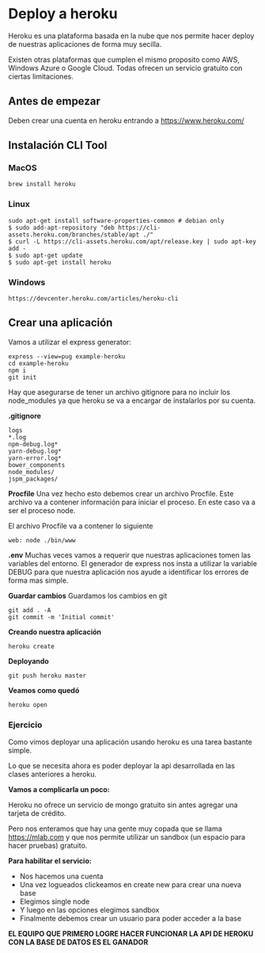 # Deploy a heroku
Heroku es una plataforma basada en la nube que nos permite hacer deploy de nuestras aplicaciones de forma muy secilla.

Existen otras plataformas que cumplen el mismo proposito como AWS, Windows Azure o Google Cloud. Todas ofrecen un servicio gratuito con ciertas limitaciones.

## Antes de empezar
Deben crear una cuenta en heroku entrando a https://www.heroku.com/

## Instalación CLI Tool

### MacOS
```
brew install heroku
```

### Linux
```
sudo apt-get install software-properties-common # debian only
$ sudo add-apt-repository "deb https://cli-assets.heroku.com/branches/stable/apt ./"
$ curl -L https://cli-assets.heroku.com/apt/release.key | sudo apt-key add -
$ sudo apt-get update
$ sudo apt-get install heroku
```

### Windows
```
https://devcenter.heroku.com/articles/heroku-cli
```

## Crear una aplicación
Vamos a utilizar el express generator:

```
express --view=pug example-heroku
cd example-heroku
npm i
git init
```

Hay que asegurarse de tener un archivo gitignore para no incluir los node_modules ya que heroku se va a encargar de instalarlos por su cuenta.

**.gitignore**
```
logs
*.log
npm-debug.log*
yarn-debug.log*
yarn-error.log*
bower_components
node_modules/
jspm_packages/
```


**Procfile**
Una vez hecho esto debemos crear un archivo Procfile. Este archivo va a contener información para iniciar el proceso. En este caso va a ser el proceso node.

El archivo Procfile va a contener lo siguiente

```
web: node ./bin/www
```

**.env**
Muchas veces vamos a requerir que nuestras aplicaciones tomen las variables del entorno. El generador de express nos insta a utilizar la variable DEBUG para que nuestra aplicación nos ayude a identificar los errores de forma mas simple.


**Guardar cambios**
Guardamos los cambios en git
```
git add . -A
git commit -m 'Initial commit'
```

**Creando nuestra aplicación**
```
heroku create
```

**Deployando**
```
git push heroku master
```

**Veamos como quedó**
```
heroku open
```

### Ejercicio
Como vimos deployar una aplicación usando heroku es una tarea bastante simple. 

Lo que se necesita ahora es poder deployar la api desarrollada en las clases anteriores a heroku.

**Vamos a complicarla un poco:**

Heroku no ofrece un servicio de mongo gratuito sin antes agregar una tarjeta de crédito. 

Pero nos enteramos que hay una gente muy copada que se llama https://mlab.com y que nos permite utilizar un sandbox (un espacio para hacer pruebas) gratuito.

**Para habilitar el servicio:**
- Nos hacemos una cuenta
- Una vez logueados clickeamos en create new para crear una nueva base
- Elegimos single node
- Y luego en las opciones elegimos sandbox
- Finalmente debemos crear un usuario para poder acceder a la base

**EL EQUIPO QUE PRIMERO LOGRE HACER FUNCIONAR LA API DE HEROKU CON LA BASE DE DATOS ES EL GANADOR**
